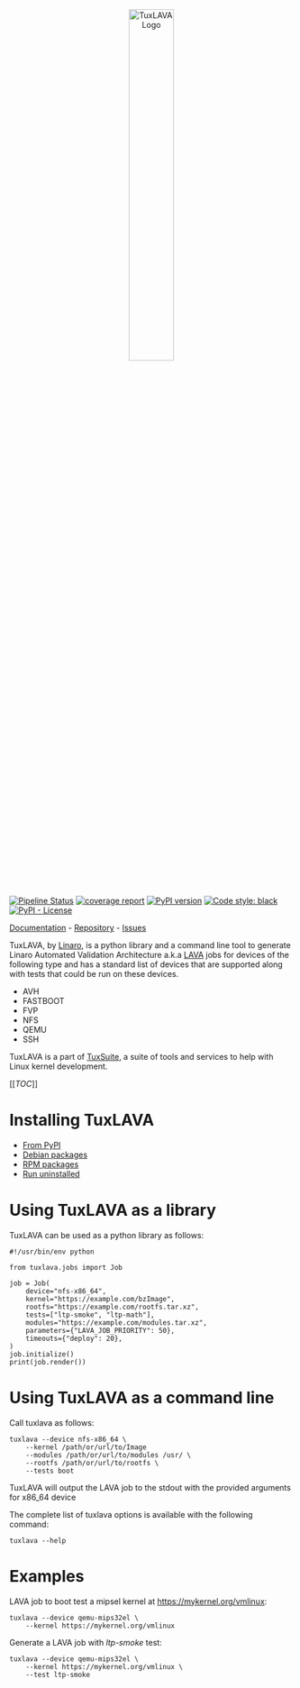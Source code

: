 <div align="center">
  <img src="https://gitlab.com/Linaro/tuxlava/raw/main/tuxlava_logo.png" alt="TuxLAVA Logo" width="40%" />
</div>

[![Pipeline Status](https://gitlab.com/Linaro/tuxlava/badges/main/pipeline.svg)](https://gitlab.com/Linaro/tuxlava/pipelines)
[![coverage report](https://gitlab.com/Linaro/tuxlava/badges/main/coverage.svg)](https://gitlab.com/Linaro/tuxlava/commits/main)
[![PyPI version](https://badge.fury.io/py/tuxlava.svg)](https://pypi.org/project/tuxlava/)
[![Code style: black](https://img.shields.io/badge/code%20style-black-000000.svg)](https://github.com/psf/black)
[![PyPI - License](https://img.shields.io/pypi/l/tuxlava)](https://gitlab.com/Linaro/tuxlava/blob/main/LICENSE)

[Documentation](https://tuxlava.org/) - [Repository](https://gitlab.com/Linaro/tuxlava) - [Issues](https://gitlab.com/Linaro/tuxlava/-/issues)

TuxLAVA, by [Linaro](https://www.linaro.org/), is a python library and
a command line tool to generate Linaro Automated Validation
Architecture a.k.a [LAVA](https://www.lavasoftware.org/) jobs for
devices of the following type and has a standard list of devices that
are supported along with tests that could be run on these devices.

* AVH
* FASTBOOT
* FVP
* NFS
* QEMU
* SSH

TuxLAVA is a part of [TuxSuite](https://tuxsuite.com), a suite of
tools and services to help with Linux kernel development.

[[_TOC_]]

# Installing TuxLAVA

- [From PyPI](docs/install-pypi.md)
- [Debian packages](docs/install-deb.md)
- [RPM packages](docs/install-rpm.md)
- [Run uninstalled](docs/run-uninstalled.md)

# Using TuxLAVA as a library

TuxLAVA can be used as a python library as follows:

```shell
#!/usr/bin/env python

from tuxlava.jobs import Job

job = Job(
    device="nfs-x86_64",
    kernel="https://example.com/bzImage",
    rootfs="https://example.com/rootfs.tar.xz",
    tests=["ltp-smoke", "ltp-math"],
    modules="https://example.com/modules.tar.xz",
    parameters={"LAVA_JOB_PRIORITY": 50},
    timeouts={"deploy": 20},
)
job.initialize()
print(job.render())
```

# Using TuxLAVA as a command line

Call tuxlava as follows:

```shell
tuxlava --device nfs-x86_64 \
    --kernel /path/or/url/to/Image
    --modules /path/or/url/to/modules /usr/ \
    --rootfs /path/or/url/to/rootfs \
    --tests boot
```

TuxLAVA will output the LAVA job to the stdout with the provided
arguments for x86_64 device

The complete list of tuxlava options is available with the following
command:

```shell
tuxlava --help
```

# Examples

LAVA job to boot test a mipsel kernel at https://mykernel.org/vmlinux:

```shell
tuxlava --device qemu-mips32el \
    --kernel https://mykernel.org/vmlinux
```

Generate a LAVA job with *ltp-smoke* test:

```shell
tuxlava --device qemu-mips32el \
    --kernel https://mykernel.org/vmlinux \
    --test ltp-smoke
```
